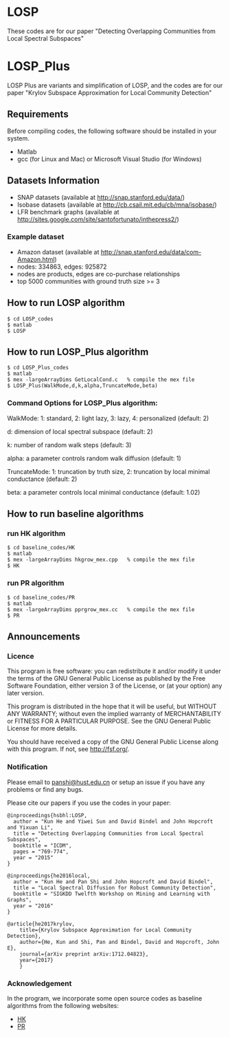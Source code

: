 # LOSP
These codes are for our paper "Detecting Overlapping Communities from Local Spectral Subspaces"
# LOSP_Plus
LOSP Plus are variants and simplification of LOSP, and the codes are for our paper "Krylov Subspace Approximation for Local Community Detection"
## Requirements
Before compiling codes, the following software should be installed in your system.
- Matlab
- gcc (for Linux and Mac) or Microsoft Visual Studio (for Windows)
## Datasets Information
- SNAP datasets (available at http://snap.stanford.edu/data/)
- Isobase datasets (available at http://cb.csail.mit.edu/cb/mna/isobase/) 
- LFR benchmark graphs (available at http://sites.google.com/site/santofortunato/inthepress2/)
### Example dataset
- Amazon dataset (available at http://snap.stanford.edu/data/com-Amazon.html)
- nodes: 334863, edges: 925872 
- nodes are products, edges are co-purchase relationships
- top 5000 communities with ground truth size >= 3
## How to run LOSP algorithm
```
$ cd LOSP_codes 
$ matlab 
$ LOSP
```
## How to run LOSP_Plus algorithm
```
$ cd LOSP_Plus_codes
$ matlab 
$ mex -largeArrayDims GetLocalCond.c   % compile the mex file 
$ LOSP_Plus(WalkMode,d,k,alpha,TruncateMode,beta) 
```
### Command Options for LOSP_Plus algorithm:

WalkMode: 1: standard, 2: light lazy, 3: lazy, 4: personalized (default: 2)

d: dimension of local spectral subspace (default: 2)

k: number of random walk steps (default: 3)

alpha: a parameter controls random walk diffusion (default: 1)

TruncateMode: 1: truncation by truth size, 2: truncation by local minimal conductance (default: 2)

beta: a parameter controls local minimal conductance (default: 1.02)
## How to run baseline algorithms
### run HK algorithm
```
$ cd baseline_codes/HK
$ matlab 
$ mex -largeArrayDims hkgrow_mex.cpp   % compile the mex file 
$ HK
```
### run PR algorithm
```
$ cd baseline_codes/PR
$ matlab 
$ mex -largeArrayDims pprgrow_mex.cc   % compile the mex file 
$ PR
```
## Announcements
### Licence
This program is free software: you can redistribute it and/or modify it under the terms of the GNU General Public License as published by the Free Software Foundation, either version 3 of the License, or (at your option) any later version.

This program is distributed in the hope that it will be useful, but WITHOUT ANY WARRANTY; without even the implied warranty of MERCHANTABILITY or FITNESS FOR A PARTICULAR PURPOSE. See the GNU General Public License for more details.

You should have received a copy of the GNU General Public License along with this program. If not, see http://fsf.org/.
### Notification
Please email to panshi@hust.edu.cn or setup an issue if you have any problems or find any bugs.

Please cite our papers if you use the codes in your paper:
```
@inproceedings{hsbhl:LOSP,
  author = "Kun He and Yiwei Sun and David Bindel and John Hopcroft and Yixuan Li",
  title = "Detecting Overlapping Communities from Local Spectral Subspaces",
  booktitle = "ICDM",
  pages = "769-774",
  year = "2015"
}

@inproceedings{he2016local,
  author = "Kun He and Pan Shi and John Hopcroft and David Bindel",
  title = "Local Spectral Diffusion for Robust Community Detection",
  booktitle = "SIGKDD Twelfth Workshop on Mining and Learning with Graphs",
  year = "2016"
}

@article{he2017krylov,
    title={Krylov Subspace Approximation for Local Community Detection},
    author={He, Kun and Shi, Pan and Bindel, David and Hopcroft, John E},
    journal={arXiv preprint arXiv:1712.04823},
    year={2017}
    }
```
### Acknowledgement
In the program, we incorporate some open source codes as baseline algorithms from the following websites:
- [HK](https://github.com/kkloste/hkgrow)
- [PR](https://www.cs.purdue.edu/homes/dgleich/codes/neighborhoods/)
